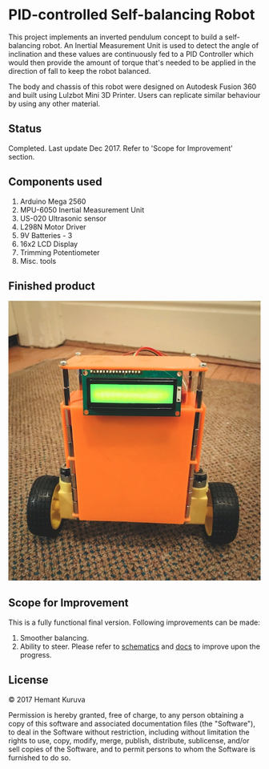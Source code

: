 # PID-controlled Self-balancing Robot
This project implements an inverted pendulum concept to build a self-balancing robot. An Inertial Measurement Unit is used to detect the angle of inclination and these values are continuously fed to a PID Controller which would then provide the amount of torque that's needed to be applied in the direction of fall to keep the robot balanced.

The body and chassis of this robot were designed on Autodesk Fusion 360 and built using Lulzbot Mini 3D Printer. Users can replicate similar behaviour by using any other material.

## Status
Completed. Last update Dec 2017. Refer to 'Scope for Improvement' section.

## Components used
1. Arduino Mega 2560
2. MPU-6050 Inertial Measurement Unit
3. US-020 Ultrasonic sensor
4. L298N Motor Driver
5. 9V Batteries - 3
6. 16x2 LCD Display
7. Trimming Potentiometer
8. Misc. tools

## Finished product
![Final product](docs/self_balancing_robot.JPG?raw=true "Final product")

## Scope for Improvement
This is a fully functional final version. Following improvements can be made:
1. Smoother balancing.
2. Ability to steer.
Please refer to [schematics](/schematics) and [docs](/docs) to improve upon the progress.

## License
&copy; 2017 Hemant Kuruva

Permission is hereby granted, free of charge, to any person obtaining a copy of this software and associated documentation files (the "Software"), to deal in the Software without restriction, including without limitation the rights to use, copy, modify, merge, publish, distribute, sublicense, and/or sell copies of the Software, and to permit persons to whom the Software is furnished to do so.

